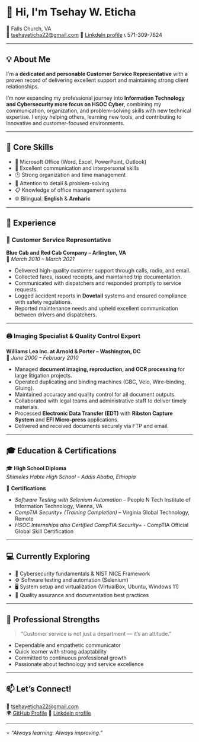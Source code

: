 # 👋 Hi, I'm **Tsehay W. Eticha**

📍 Falls Church, VA  
📧 [tsehayeticha22@gmail.com](mailto:tsehayeticha22@gmail.com)
🔗 [Linkdeln profile](https://www.linkedin.com/in/tsehay-eticha/)
📞 571-309-7624  

---

## 💡 About Me
I'm a **dedicated and personable Customer Service Representative** with a proven record of delivering excellent support and maintaining strong client relationships.  

I’m now expanding my professional journey into **Information Technology and Cybersecurity more focus on HSOC Cyber**, combining my communication, organization, and problem-solving skills with new technical expertise. I enjoy helping others, learning new tools, and contributing to innovative and customer-focused environments.

---

## 🧠 Core Skills
- 💼 Microsoft Office (Word, Excel, PowerPoint, Outlook)  
- 💬 Excellent communication and interpersonal skills  
- 🕒 Strong organization and time management  
- 🧩 Attention to detail & problem-solving  
- 📋 Knowledge of office management systems  
- 🌐 Bilingual: **English** & **Amharic**

---

## 💼 Experience

### 🧾 **Customer Service Representative**  
**Blue Cab and Red Cab Company – Arlington, VA**  
📅 *March 2010 – March 2021*  

- Delivered high-quality customer support through calls, radio, and email.  
- Collected fares, issued receipts, and maintained trip documentation.  
- Communicated with dispatchers and responded promptly to service requests.  
- Logged accident reports in **Dovetail** systems and ensured compliance with safety regulations.  
- Reported maintenance needs and upheld excellent communication between drivers and dispatchers.

---

### 🖨️ **Imaging Specialist & Quality Control Expert**  
**Williams Lea Inc. at Arnold & Porter – Washington, DC**  
📅 *June 2000 – February 2010*  

- Managed **document imaging, reproduction, and OCR processing** for large litigation projects.  
- Operated duplicating and binding machines (GBC, Velo, Wire-binding, Gluing).  
- Maintained accuracy and quality control for all document outputs.  
- Collaborated with legal teams and administrative staff to deliver timely materials.  
- Processed **Electronic Data Transfer (EDT)** with **Ribston Capture System** and **EFI Micro-press** applications.  
- Delivered and received documents securely via FTP and email.

---

## 🎓 Education & Certifications

🎓 **High School Diploma**  
*Shimeles Habte High School – Addis Ababa, Ethiopia*  

📜 **Certifications**
- *Software Testing with Selenium Automation* – People N Tech Institute of Information Technology, Vienna, VA  
- *CompTIA Security+ (Training Completion)* – Virginia Global Technology, Remote
- *HSOC Internships also Certified CompTIA Security+* - CompTIA Official Global Skill Certification

---

## 💻 Currently Exploring
- 🔐 Cybersecurity fundamentals & NIST NICE Framework  
- ⚙️ Software testing and automation (Selenium)  
- 🖥️ System setup and virtualization (VirtualBox, Ubuntu, Windows 11)  
- 🧾 Quality assurance and documentation best practices  

---

## 🌟 Professional Strengths
> “Customer service is not just a department — it’s an attitude.”

- Dependable and empathetic communicator  
- Quick learner with strong adaptability  
- Committed to continuous professional growth  
- Passionate about technology and service excellence  

---

## 📫 Let’s Connect!
💌 [tsehayeticha22@gmail.com](mailto:tsehayeticha22@gmail.com)  
🌍 [GitHub Profile](https://github.com/TsehayEticha)
🔗 [Linkdeln profile](https://www.linkedin.com/in/tsehay-eticha/)

---

⭐ *“Always learning. Always improving.”*  
